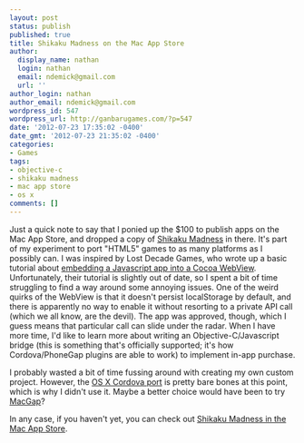 ```yaml
---
layout: post
status: publish
published: true
title: Shikaku Madness on the Mac App Store
author:
  display_name: nathan
  login: nathan
  email: ndemick@gmail.com
  url: ''
author_login: nathan
author_email: ndemick@gmail.com
wordpress_id: 547
wordpress_url: http://ganbarugames.com/?p=547
date: '2012-07-23 17:35:02 -0400'
date_gmt: '2012-07-23 21:35:02 -0400'
categories:
- Games
tags:
- objective-c
- shikaku madness
- mac app store
- os x
comments: []
---
```

<p>Just a quick note to say that I ponied up the $100 to publish apps on the Mac App Store, and dropped a copy of <a href="http://shikaku.ganbarugames.com" title="Shikaku Madness">Shikaku Madness</a> in there. It's part of my experiment to port "HTML5" games to as many platforms as I possibly can. I was inspired by Lost Decade Games, who wrote up a basic tutorial about <a href="http://www.lostdecadegames.com/an-html5-game-in-the-mac-app-store/">embedding a Javascript app into a Cocoa WebView</a>. Unfortunately, their tutorial is slightly out of date, so I spent a bit of time struggling to find a way around some annoying issues. One of the weird quirks of the WebView is that it doesn't persist localStorage by default, and there is apparently no way to enable it without resorting to a private API call (which we all know, are the devil). The app was approved, though, which I guess means that particular call can slide under the radar. When I have more time, I'd like to learn more about writing an Objective-C/Javascript bridge (this is something that's officially supported; it's how Cordova/PhoneGap plugins are able to work) to implement in-app purchase.</p>
<p>I probably wasted a bit of time fussing around with creating my own custom project. However, the <a href="https://github.com/apache/incubator-cordova-mac">OS X Cordova port</a> is pretty bare bones at this point, which is why I didn't use it. Maybe a better choice would have been to try <a href="https://github.com/maccman/macgap">MacGap</a>?</p>
<p>In any case, if you haven't yet, you can check out <a href="http://itunes.apple.com/us/app/shikaku-madness/id542363256">Shikaku Madness in the Mac App Store</a>.</p>

